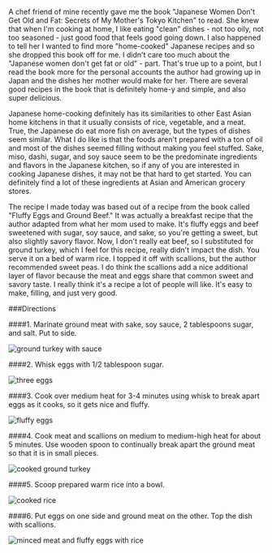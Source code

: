 A chef friend of mine recently gave me the book "Japanese Women Don't Get Old and Fat: Secrets of My Mother's Tokyo Kitchen" to read.  She knew that when I'm cooking at home, I like eating "clean" dishes - not too oily, not too seasoned - just good food that feels good going down.  I also happened to tell her I wanted to find more "home-cooked" Japanese recipes and so she dropped this book off for me.  I didn't care too much about the "Japanese women don't get fat or old" - part.  That's true up to a point, but I read the book more for the personal accounts the author had growing up in Japan and the dishes her mother would make for her. There are several good recipes in the book that is definitely home-y and simple, and also super delicious.

Japanese home-cooking definitely has its similarities to other East Asian home kitchens in that it usually consists of rice, vegetable, and a meat. True, the Japanese do eat more fish on average, but the types of dishes seem similar.  What I do like is that the foods aren't prepared with a ton of oil and most of the dishes seemed filling without making you feel stuffed.  Sake, miso, dashi, sugar, and soy sauce seem to be the predominate ingredients and flavors in the Japanese kitchen, so if any of you are interested in cooking Japanese dishes, it may not be that hard to get started.  You can definitely find a lot of these ingredients at Asian and American grocery stores.   

The recipe I made today was based out of a recipe from the book called "Fluffy Eggs and Ground Beef."  It was actually a breakfast recipe that the author adapted from what her mom used to make.  It's fluffy eggs and beef sweetened with sugar, soy sauce, and sake, so you're getting a sweet, but also slightly savory flavor.  Now, I don't really eat beef, so I substituted for ground turkey, which I feel for this recipe, really didn't impact the dish.  You serve it on a bed of warm rice.  I topped it off with scallions, but the author recommended sweet peas.  I do think the scallions add a nice additional layer of flavor because the meat and eggs share that common sweet and savory taste. I really think it's a recipe a lot of people will like.  It's easy to make, filling, and just very good.  

###Directions


####1. Marinate ground meat with sake, soy sauce, 2 tablespoons sugar, and salt.  Put to side.

![ground turkey with sauce](../img/51-2.jpg "")

####2. Whisk eggs with 1/2 tablespoon sugar.

![three eggs](../img/51-3.jpg "")

####3. Cook over medium heat for 3-4 minutes using whisk to break apart eggs as it cooks, so it gets nice and fluffy.

![fluffy eggs](../img/51-4.jpg "")

####4. Cook meat and scallions on medium to medium-high heat for about 5 minutes.  Use wooden spoon to continually break apart the ground meat so that it is in small pieces.

![cooked ground turkey](../img/51-5.jpg "")

####5. Scoop prepared warm rice into a bowl.

![cooked rice](../img/51-6.jpg "")

####6. Put eggs on one side and ground meat on the other.  Top the dish with scallions.

![minced meat and fluffy eggs with rice](../img/51-7.jpg "")